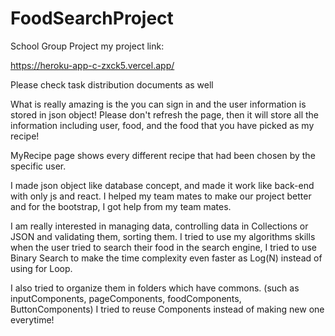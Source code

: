 # FoodSearchProject
School Group Project
my project link:

https://heroku-app-c-zxck5.vercel.app/

Please check task distribution documents as well

What is really amazing is the you can sign in and the user information is stored in json object!
Please don't refresh the page, then it will store all the information including user, food, and the food that you have picked as my recipe!

MyRecipe page shows every different recipe that had been chosen by the specific user. 

I made json object like database concept, and made it work like back-end with only js and react.
I helped my team mates to make our project better and for the bootstrap, I got help from my team mates.

I am really interested in managing data, controlling data in Collections or JSON and validating them, sorting them.
I tried to use my algorithms skills when the user tried to search their food in the search engine, I tried to use Binary Search 
to make the time complexity even faster as Log(N) instead of using for Loop. 

I also tried to organize them in folders which have commons. (such as inputComponents, pageComponents, foodComponents, ButtonComponents)
I tried to reuse Components instead of making new one everytime!
